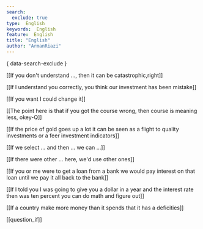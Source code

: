 ```yaml
---
search:
  exclude: true
type:  English
keywords:  English
feature:  English
title: "English"
author: "ArmanRiazi"
---
```

{ data-search-exclude }

[[If you don't understand ..., then it can be catastrophic,right]]

[[If I understand you correctly, you think our investment has been mistake]]

[[If you want I could change it]]


[[The point here is that if you got the course wrong, then course is meaning less, okey-Q]]


[[If the price of gold goes up a lot it can be seen as a flight to quality investments or a feer investment indicators]]


[[If we select ... and then ... we can ...]]

[[If there were other ... here, we'd use other ones]]

[[If you or me were to get a loan from a bank we would pay interest on that loan until we pay it all back to the bank]]

[[If I told you I was going to give you a dollar in a year and the interest rate then was ten percent you can do math and figure out]]

[[If a country make more money than it spends that it has a deficities]]

[[question_if]]

